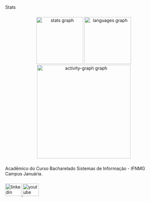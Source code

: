<p align="left">Stats</p>

###

<div align="center">
  <img src="https://github-readme-stats.vercel.app/api?username=FelipeeBR&hide_title=false&hide_rank=false&show_icons=true&include_all_commits=true&count_private=true&disable_animations=false&theme=dracula&locale=en&hide_border=false&order=1" height="150" alt="stats graph"  />
  <img src="https://github-readme-stats.vercel.app/api/top-langs?username=FelipeeBR&locale=en&hide_title=false&layout=compact&card_width=320&langs_count=5&theme=dracula&hide_border=false&order=2" height="150" alt="languages graph"  />
  <img src="https://github-readme-activity-graph.vercel.app/graph?username=FelipeeBR&radius=16&theme=react&area=true&order=5" height="300" alt="activity-graph graph"  />
</div>

###

<p align="left">Acadêmico do Curso Bacharelado Sistemas de Informação - IFNMG Campus Januária.</p>

###

<div align="left">
  <a href="https://www.linkedin.com/in/felipe-mendes-neves-07211a247/" target="_blank">
    <img src="https://raw.githubusercontent.com/maurodesouza/profile-readme-generator/master/src/assets/icons/social/linkedin/default.svg" width="52" height="40" alt="linkedin logo"  />
  </a>
  <img src="https://raw.githubusercontent.com/maurodesouza/profile-readme-generator/master/src/assets/icons/social/youtube/default.svg" width="52" height="40" alt="youtube logo"  />
</div>

###
